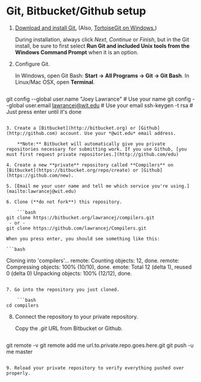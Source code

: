 # Git, Bitbucket/Github setup

1. [Download and install Git.](http://git-scm.com)
    (Also, [TortoiseGit on Windows.](http://code.google.com/p/tortoisegit/))

    During installation, always click *Next*, *Continue* or *Finish*, but in the Git install, be sure to first select **Run Git and included Unix tools from the Windows Command Prompt** when it is an option.

2. Configure Git.

	In Windows, open Git Bash: **Start -> All Programs -> Git -> Git Bash**. In Linux/Mac OSX, open **Terminal**.

    ```bash
git config --global user.name "Joey Lawrance"    # Use your name
git config --global user.email lawrancej@wit.edu # Use your email
ssh-keygen -t rsa # Just press enter until it's done
```

3. Create a [Bitbucket](http://bitbucket.org) or [Github](http://github.com) account. Use your *@wit.edu* email address. 

    **Note:** Bitbucket will automatically give you private repositories necessary for submitting work. If you use Github, [you must first request private repositories.](http://github.com/edu)

4. Create a new **private** repository called **Compilers** on [Bitbucket](https://bitbucket.org/repo/create) or [Github](https://github.com/new).

5. [Email me your user name and tell me which service you're using.](mailto:lawrancej@wit.edu)

6. Clone (**do not fork**) this repository.

    ```bash
git clone https://bitbucket.org/lawrancej/compilers.git
 - or - 
git clone https://github.com/lawrancej/Compilers.git
```

    When you press enter, you should see something like this:

    ```bash
Cloning into 'compilers'...
remote: Counting objects: 12, done.
remote: Compressing objects: 100% (10/10), done.
emote: Total 12 (delta 1), reused 0 (delta 0)
Unpacking objects: 100% (12/12), done.
```

7. Go into the repository you just cloned.

    ```bash
cd compilers
```

8. Connect the repository to your private repository.

	Copy the *.git* URL from Bitbucket or Github.

    ```bash
git remote -v
git remote add me url.to.private.repo.goes.here.git
git push -u me master
```

9. Reload your private repository to verify everything pushed over properly.
